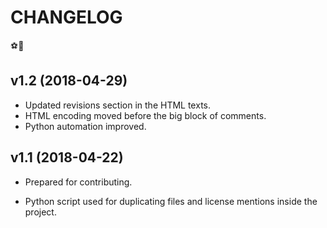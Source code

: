 # CHANGELOG

⚽🏃

## v1.2 (2018-04-29)

- Updated revisions section in the HTML texts.
- HTML encoding moved before the big block of comments.
- Python automation improved.

## v1.1 (2018-04-22)

- Prepared for contributing.

- Python script used for duplicating files and license mentions inside the project.
